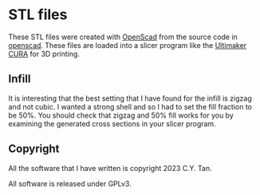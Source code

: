 # STL files

These STL files were created with [OpenScad](https://openscad.org/) from
the source code in
[openscad](https://github.com/cytan299/Ultrasonic_Screwdriver/tree/main/openscad). These
files are loaded into a slicer program like the [Ultimaker
CURA](https://ultimaker.com/software/ultimaker-cura/) for 3D printing.

## Infill

It is interesting that the best setting that I have found for the infill is
zigzag and not cubic. I wanted a strong shell and so I had to set the
fill fraction to be 50%. You should check that zigzag and 50% fill
works for you by examining the generated cross sections in your slicer program.

## Copyright

All the software that I have written is copyright 2023 C.Y. Tan.

All software is released under GPLv3.







 
